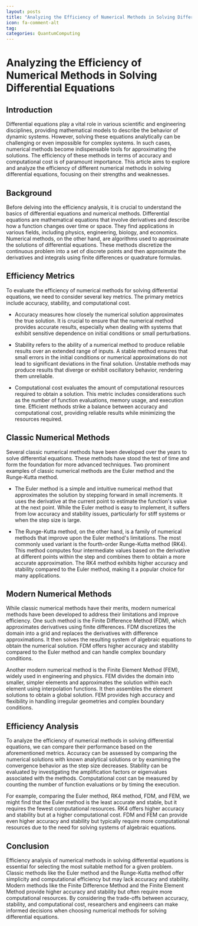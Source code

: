 ```yaml
---
layout: posts
title: "Analyzing the Efficiency of Numerical Methods in Solving Differential Equations"
icon: fa-comment-alt
tag:      
categories: QuantumComputing
---
```



# Analyzing the Efficiency of Numerical Methods in Solving Differential Equations

## Introduction

Differential equations play a vital role in various scientific and engineering disciplines, providing mathematical models to describe the behavior of dynamic systems. However, solving these equations analytically can be challenging or even impossible for complex systems. In such cases, numerical methods become indispensable tools for approximating the solutions. The efficiency of these methods in terms of accuracy and computational cost is of paramount importance. This article aims to explore and analyze the efficiency of different numerical methods in solving differential equations, focusing on their strengths and weaknesses.

## Background

Before delving into the efficiency analysis, it is crucial to understand the basics of differential equations and numerical methods. Differential equations are mathematical equations that involve derivatives and describe how a function changes over time or space. They find applications in various fields, including physics, engineering, biology, and economics. Numerical methods, on the other hand, are algorithms used to approximate the solutions of differential equations. These methods discretize the continuous problem into a set of discrete points and then approximate the derivatives and integrals using finite differences or quadrature formulas.

## Efficiency Metrics

To evaluate the efficiency of numerical methods for solving differential equations, we need to consider several key metrics. The primary metrics include accuracy, stability, and computational cost.

- Accuracy measures how closely the numerical solution approximates the true solution. It is crucial to ensure that the numerical method provides accurate results, especially when dealing with systems that exhibit sensitive dependence on initial conditions or small perturbations.

- Stability refers to the ability of a numerical method to produce reliable results over an extended range of inputs. A stable method ensures that small errors in the initial conditions or numerical approximations do not lead to significant deviations in the final solution. Unstable methods may produce results that diverge or exhibit oscillatory behavior, rendering them unreliable.

- Computational cost evaluates the amount of computational resources required to obtain a solution. This metric includes considerations such as the number of function evaluations, memory usage, and execution time. Efficient methods strike a balance between accuracy and computational cost, providing reliable results while minimizing the resources required.

## Classic Numerical Methods

Several classic numerical methods have been developed over the years to solve differential equations. These methods have stood the test of time and form the foundation for more advanced techniques. Two prominent examples of classic numerical methods are the Euler method and the Runge-Kutta method.

- The Euler method is a simple and intuitive numerical method that approximates the solution by stepping forward in small increments. It uses the derivative at the current point to estimate the function's value at the next point. While the Euler method is easy to implement, it suffers from low accuracy and stability issues, particularly for stiff systems or when the step size is large.

- The Runge-Kutta method, on the other hand, is a family of numerical methods that improve upon the Euler method's limitations. The most commonly used variant is the fourth-order Runge-Kutta method (RK4). This method computes four intermediate values based on the derivative at different points within the step and combines them to obtain a more accurate approximation. The RK4 method exhibits higher accuracy and stability compared to the Euler method, making it a popular choice for many applications.

## Modern Numerical Methods

While classic numerical methods have their merits, modern numerical methods have been developed to address their limitations and improve efficiency. One such method is the Finite Difference Method (FDM), which approximates derivatives using finite differences. FDM discretizes the domain into a grid and replaces the derivatives with difference approximations. It then solves the resulting system of algebraic equations to obtain the numerical solution. FDM offers higher accuracy and stability compared to the Euler method and can handle complex boundary conditions.

Another modern numerical method is the Finite Element Method (FEM), widely used in engineering and physics. FEM divides the domain into smaller, simpler elements and approximates the solution within each element using interpolation functions. It then assembles the element solutions to obtain a global solution. FEM provides high accuracy and flexibility in handling irregular geometries and complex boundary conditions.

## Efficiency Analysis

To analyze the efficiency of numerical methods in solving differential equations, we can compare their performance based on the aforementioned metrics. Accuracy can be assessed by comparing the numerical solutions with known analytical solutions or by examining the convergence behavior as the step size decreases. Stability can be evaluated by investigating the amplification factors or eigenvalues associated with the methods. Computational cost can be measured by counting the number of function evaluations or by timing the execution.

For example, comparing the Euler method, RK4 method, FDM, and FEM, we might find that the Euler method is the least accurate and stable, but it requires the fewest computational resources. RK4 offers higher accuracy and stability but at a higher computational cost. FDM and FEM can provide even higher accuracy and stability but typically require more computational resources due to the need for solving systems of algebraic equations.

## Conclusion

Efficiency analysis of numerical methods in solving differential equations is essential for selecting the most suitable method for a given problem. Classic methods like the Euler method and the Runge-Kutta method offer simplicity and computational efficiency but may lack accuracy and stability. Modern methods like the Finite Difference Method and the Finite Element Method provide higher accuracy and stability but often require more computational resources. By considering the trade-offs between accuracy, stability, and computational cost, researchers and engineers can make informed decisions when choosing numerical methods for solving differential equations.